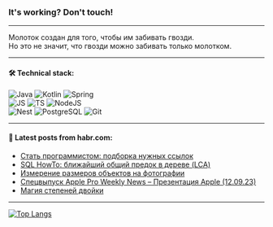 ### It's working? Don't touch!

---
Молоток создан для того, чтобы им забивать гвозди. <br>
Но это не значит, что гвозди можно забивать только молотком.

---

#### 🛠️ Technical stack:

![Java](https://img.shields.io/badge/Java-informational?logo=Oracle&style=flat&logoColor=white&color=FF4500)
![Kotlin](https://img.shields.io/badge/Kotlin-informational?logo=Kotlin&style=flat&logoColor=white&color=774D97)
![Spring](https://img.shields.io/badge/SpringBoot-informational?logo=SpringBoot&style=flat&logoColor=white&color=6DB33F) <br>
![JS](https://img.shields.io/badge/JS-informational?logo=javaScript&style=flat&logoColor=black&color=F7Df1E)
![TS](https://img.shields.io/badge/TypeScript-informational?logo=typeScript&style=flat&logoColor=black&color=0667A8)
![NodeJS](https://img.shields.io/badge/NodeJS-informational?logo=node.js&style=flat&logoColor=white&color=70A760) <br>
![Nest](https://img.shields.io/badge/NestJS-informational?logo=NestJS&style=flat&logoColor=white&color=E0234E)
![PostgreSQL](https://img.shields.io/badge/PostgreSQL-informational?logo=PostgreSQL&style=flat&logoColor=white&color=DAA520)
![Git](https://img.shields.io/badge/Git-informational?logo=git&style=flat&logoColor=white&color=778899)

___

#### 💬 Latest posts from habr.com:

<!-- BLOG-POST-LIST:START -->
- [Стать программистом: подборка нужных ссылок](https://habr.com/ru/companies/habr/articles/760630/?utm_source=habrahabr&utm_medium=rss&utm_campaign=760630)
- [SQL HowTo: ближайший общий предок в дереве &lpar;LCA&rpar;](https://habr.com/ru/companies/tensor/articles/760554/?utm_source=habrahabr&utm_medium=rss&utm_campaign=760554)
- [Измерение размеров объектов на фотографии](https://habr.com/ru/articles/760614/?utm_source=habrahabr&utm_medium=rss&utm_campaign=760614)
- [Спецвыпуск Apple Pro Weekly News – Презентация Apple &lpar;12.09.23&rpar;](https://habr.com/ru/articles/760646/?utm_source=habrahabr&utm_medium=rss&utm_campaign=760646)
- [Магия степеней двойки](https://habr.com/ru/articles/760374/?utm_source=habrahabr&utm_medium=rss&utm_campaign=760374)
<!-- BLOG-POST-LIST:END -->

---
[![Top Langs](https://github-readme-stats-git-master-advtsetting-gmailcom.vercel.app/api/top-langs/?username=zloylis&langs_count=10&hide_title=false&title_color=e6edf3&size_weight=0.5&count_weight=0.5&layout=compact&hide_border=true&theme=dracula)](https://github.com/zloylis)

<!-- ![GitHub stats](https://github-readme-stats-git-master-advtsetting-gmailcom.vercel.app/api?username=zloylis&show_icons=true&hide_border=true&theme=dracula&hide_title=true&include_all_commits=true&count_private=true&hide=contribs&hide_rank=true) -->
